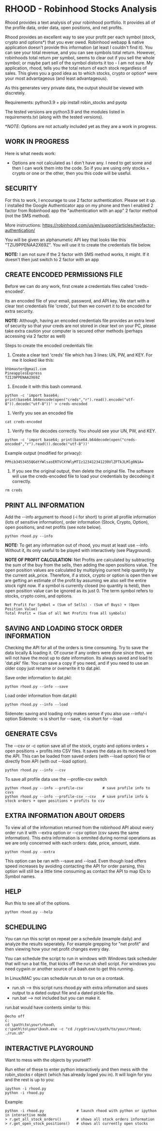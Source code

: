 # RHOOD - Robinhood Stocks Analysis

Rhood provides a text analysis of your robinhood portfolio. It provides all of the profile data, order data, open positions, and net profits.

Rhood provides an excellent way to see your profit per each symbol (stock, crypto and options*) that you ever owed. Robinhood webapp & native application doesn't provide this information (at least I couldn't find it). You can see your total revenue, and you can see symbols total return. However, robinhoods total return per symbol, seems to clear out if you sell the whole symbol; or maybe part sell of the symbol distorts it too - I am not sure. My application, rhood, tells you the total return of each stock regardless of sales. This gives you a good idea as to which stocks, crypto or option* were your most advantageous (and least advantageous).

As this generates very private data, the output should be viewed with discretely.

Requirements: python3.9 + pip install robin_stocks and pyotp

The tested versions are python3.9 and the modules listed in requirements.txt (along with the tested versions).

**NOTE*: Options are not actually included yet as they are a work in progress.

## WORK IN PROGRESS

Here is what needs work:

- Options are not calculated as I don't have any. I need to get some and then I can work them into the code. So if you are using only stocks + crypto or one or the other, then you this code will be useful.

## SECURITY ###

For this to work, I encourage to use 2 factor authentication. Please set it up. I installed the Google Authenticator app on my phone and then I enabled 2 factor from Robinhood app the "authentication with an app" 2 factor method (not the SMS method).

More instructions: https://robinhood.com/us/en/support/articles/twofactor-authentication/

You will be given an alphanumetic API key that looks like this "TZIJ9PPENAA2X69Z". You will use it to create the credentials file below.

**NOTE:** I am not sure if the 2 factor with SMS method works, it might. If it doesn't then just switch to 2 factor with an app

## CREATE ENCODED PERMISSIONS FILE

Before we can do any work, first create a credentials files called 'creds-encoded'.

Its an encoded file of your email, password, and API key. We start with a clear text credentials file 'creds', but then we convert it to be encoded for extra security.

**NOTE:** Although, having an encoded credentials file provides an extra level of security so that your creds are not stored in clear text on your PC, please take extra caution your computer is secured other methods (perhaps accessing via 2 factor as well)

Steps to create the encoded credentials file:

1. Create a clear text 'creds' file which has 3 lines: UN, PW, and KEY. For me it looked like this:

```
bhbmaster@gmail.com
PineapplesExpress
TZIJ9PPENAA2X69Z
```

1. Encode it with this bash command.

```
python -c 'import base64; print(base64.b64encode(open("creds","r").read().encode("utf-8")).decode("utf-8"))' > creds-encoded
```

1. Verify you see an encoded file

```
cat creds-encoded
```

1. Verify the file decodes correctly. You should see your UN, PW, and KEY.

```
python -c 'import base64; print(base64.b64decode(open("creds-encoded","r").read()).decode("utf-8"))'
```

Example output (modified for privacy):

```
PPhib3453455QGdtYWlsasERTVCXYWlyMTIz123412341230VlZFTkJLMlg0N1A=
```

1. If you see the original output, then delete the original file. The software will use the creds-encoded file to load your credentials by decodeing it correctly.

```
rm creds
```

## PRINT ALL INFORMATION

Add the --info argument to rhood (-i for short) to print all profile information (lots of sensitive information), order information (Stock, Crypto, Option), open positions, and net profits (see note below).

```
python rhood.py --info
```

**NOTE:** To get any information out of rhood, you must at least use --info. Without it, its only useful to be played with interactively (see Playground).

**NOTE OF PROFIT CALCULATION:** Net Profits are calculated by subtracting the sum of the buy from the sells, then adding the open positions value. The open position values are calculated by multiplying current help quantity by the current ask_price. Therefore, if a stock, crypto or option is open then we are getting an estimate of the profit by assuming we also sell the entire stock right now. If a symbol is currently closed (no quantity is held), then open position value can be ignored as its just 0. The term symbol refers to stocks, crypto coins, and options.

```
Net Profit For Symbol = (Sum of Sells) - (Sum of Buys) + (Open Position Value)
Total Profit = (Sum of all Net Profits from all symbols)
```

## SAVING AND LOADING STOCK ORDER INFORMATION

Checking the API for all of the orders is time consuming. Try to save the data locally & loading it. Of course if any orders were done since then, we will not have the most up to date information. Its always saved and load to 'dat.pkl' file. You can save a copy if you need, and if you need to use an older copy just rename or overwrite it to dat.pkl.

Save order information to dat.pkl:

```
python rhood.py --info --save
```

Load order information from dat.pkl:

```
python rhood.py --info --load
```

Sidenote: saving and loading only makes sense if you also use --info/-i option 
Sidenote: -s is short for --save, -l is short for --load

## GENERATE CSVs

The --csv or -c option save all of the stock, crypto and options orders + open positions + profits into CSV files. It saves the data as its recieved from the API. This can be loaded from saved orders (with --load option) file or directly from API (with out --load option).

```
python rhood.py --info --csv
```

To save all profile data use the --profile-csv switch

```
python rhood.py --info --profile-csv         # save profile info to csvs
python rhood.py --info --profile-csv --csv   # save profile info & stock orders + open positions + profits to csv 
```

## EXTRA INFORMATION ABOUT ORDERS

To view all of the information returned from the robinhood API about every order run it with --extra option or --csv option (csv saves the same information). This extra information is ommited during normal operations as we are only concerned with each orders: date, price, amount, state.

```
python rhood.py --extra
```

This option can be ran with --save and --load. Even though load offers speed increases by avoiding contacting the API for order parsing, this option will still be a little time consuming as contact the API to map IDs to Symbol names.

## HELP

Run this to see all of the options.

```
python rhood.py --help
```

## SCHEDULING

You can run this script on repeat per a schedule (example daily) and analyze the results seperately. For example grepping for "net profit" and then viewing how your net profit changes every day.

You can schedule the script to run in windows with Windows task scheduler that will run a bat file, that kicks off the run.sh shell script. For windows you need cygwin or another source of a bash.exe to get this running.

In Linux/MAC you can schedule run.sh to run on a crontask.

* run.sh --> this script runs rhood.py with extra information and saves output to a dated output file and a dated pickle file.
* run.bat --> not included but you can make it.

run.bat would have contents similar to this:

```
@echo off
c:
cd \path\to\your\rhood\
c:\path\to\your\bash.exe -c "cd /cygdrive/c/path/to/your/rhood; ./run.sh"
```

## INTERACTIVE PLAYGROUND

Want to mess with the objects by yourself?

Run either of these to enter python interactively and then mess with the robin_stocks r object (which has already loged you in). It will login for you and the rest is up to you:

```
ipython -i rhood.py
python -i rhood.py
```

Example:

```
python -i rhood.py               # launch rhood with python or ipython in interactive mode
> r.get_all_stock_orders()       # shows all stock orders information
> r.get_open_stock_positions()   # shows all currently open stocks
```